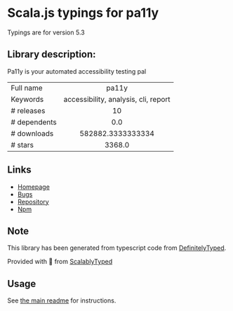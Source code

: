 
# Scala.js typings for pa11y

Typings are for version 5.3

## Library description:
Pa11y is your automated accessibility testing pal

|                    |                 |
| ------------------ | :-------------: |
| Full name          | pa11y |
| Keywords           | accessibility, analysis, cli, report |
| # releases         | 10 |
| # dependents       | 0.0 |
| # downloads        | 582882.3333333334 |
| # stars            | 3368.0 |

## Links
- [Homepage](https://github.com/pa11y/pa11y)
- [Bugs](https://github.com/pa11y/pa11y/issues)
- [Repository](https://github.com/pa11y/pa11y)
- [Npm](https://www.npmjs.com/package/pa11y)
    


## Note
This library has been generated from typescript code from [DefinitelyTyped](https://definitelytyped.org).

Provided with :purple_heart: from [ScalablyTyped](https://github.com/oyvindberg/ScalablyTyped)

## Usage
See [the main readme](../../readme.md) for instructions.


